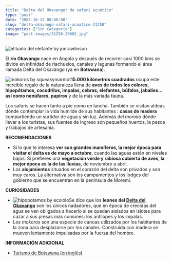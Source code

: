 ```yaml
---
title: "Delta del Okavango: de safari acuático"
type: "post"
date: "2007-10-12 00:00:00"
slug: "delta-okavango-safari-acuatico-31258"
categories: ["Sin Categoría"]
image: "post-images/31258-29602.jpg"
---
```


![el baño del elefante by jonrawlinson](post-images/31258-29602.jpg "el baño del elefante by jonrawlinson")

El **río Okavango** nace en Angola y después de recorrer casi 1000 kms se divide en infinidad de riachuelos, canales y lagunas formando el área llamada Delta del Okavango (ya en **Botswana**).

![mokoros by squeakymarmot](post-images/31258-29604.jpg "mokoros by squeakymarmot")**15.000 kilómetros cuadrados** ocupa este increible regalo de la naturaleza llena de **aves de todos los colores, hipopótamos, cocodrilos, impalas, cebras, elefantes, búfalos, jabalíes... así como nenúfares, papiros** y de la más variada fauna.

Los safaris se hacen tanto a pie como en lancha. También se visitan aldeas dónde contemplar la vida humilde de sus habitantes : **casas de madera** compartiendo un surtidor de agua y sin luz. Además del *moroko* dónde llevar a los turistas, sus fuentes de ingreso son pequeños huertos, la pesca y trabajos de artesanía.

**RECOMENDACIONES**

- Si lo que te interesa **ver son grandes mamíferos, la mejor época para visitar el delta es de mayo a octubre**, cuando las aguas están en niveles bajos. Si prefieres una **vegetación verde y rabiosa cubierta de aves, la mejor época es la de las lluvias**, de noviembre a abril.
- Los **alojamientos** situados en el corazón del delta son privados y son muy caros. La alternativa son los campamentos y los lodges del gobierno que se encuentran en la península de Moremi.

**CURIOSIDADES**

- ![hipopotamos by ecololo](post-images/31258-29603.jpg "hipopotamos by ecololo")Se dice que los **leones del [Delta del Okavango](http://www.pasaporteblog.com/puesta-de-sol-en-mitad-del-delta-del-okavango-en-un-mokoro/)** son los únicos nadadores, que en época de crecidas del agua se ven obligados a hacerlo si se quedan aislados en islotes para cazar a sus presas más comunes: los antílopes y los impalas.
- Los *mokoros* son una especie de canoas utilizados por los habitantes de la zona para desplazarse por los canales. Construida con madera se mueven lentamente impulsadas por la fuerza del hombre.

 **INFORMACIÓN ADICIONAL**

- [Turismo de Botswana (en inglés)](http://www.botswana-tourism.gov.bw/index_f.html)
